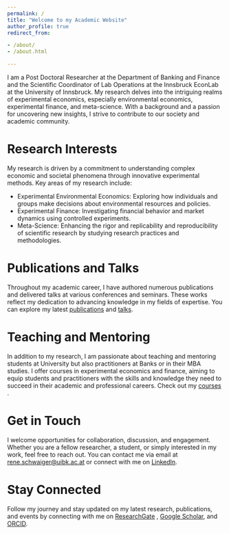 ```yaml
---
permalink: /
title: "Welcome to my Academic Website"
author_profile: true
redirect_from:

- /about/
- /about.html

---
```


<a id="about-me"></a>
I am a Post Doctoral Researcher at the Department of Banking and Finance and the Scientific Coordinator of Lab
Operations at the Innsbruck
EconLab at the University of Innsbruck. My research delves into the intriguing realms of experimental economics,
especially environmental
economics, experimental finance, and meta-science. With a background and a passion for uncovering new
insights, I strive to contribute to our society and academic community.

Research Interests
======
<a id="research-interests"></a>
My research is driven by a commitment to understanding complex economic and societal phenomena through innovative
experimental
methods. Key areas of my research include:

- Experimental Environmental Economics: Exploring how individuals and groups make decisions about environmental
  resources
  and policies.
- Experimental Finance: Investigating financial behavior and market dynamics using controlled experiments.
- Meta-Science: Enhancing the rigor and replicability and reproducibility of scientific research by studying research
  practices and
  methodologies.

Publications and Talks
======
<a id="publications-talks"></a>
Throughout my academic career, I have authored numerous publications and delivered talks at various conferences and
seminars. These works reflect my dedication to advancing knowledge in my fields of expertise. You can explore my latest
[publications](/publications/) and [talks](/talks/).

Teaching and Mentoring
======
<a id="teaching-mentoring"></a>
In addition to my research, I am passionate about teaching and mentoring students at University but also practitioners
at
Banks or in their MBA studies. I offer courses in experimental economics and finance, aiming to equip
students and practitioners with the
skills and knowledge they need to succeed in their academic and professional careers. Check out my [courses](/teaching/)
.

Get in Touch
======
<a id="get-in-touch"></a>
I welcome opportunities for collaboration, discussion, and engagement. Whether you are a fellow researcher, a student,
or simply interested in my work, feel free to reach out. You can contact me via email
at [rene.schwaiger@uibk.ac.at](mailto:rene.schwaiger@uibk.ac.at) or
connect with me on [LinkedIn](https://www.linkedin.com/in/rene-schwaiger-57a4b3bb).

Stay Connected
======
<a id="stay-connected"></a>
Follow my journey and stay updated on my latest research, publications, and events by connecting with me on
[ResearchGate](https://www.researchgate.net/profile/Rene-Schwaiger)
, [Google Scholar](https://scholar.google.com/citations?user=FKR8WdMAAAAJ),
and [ORCID](https://orcid.org/0000-0003-2607-5986).
